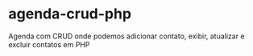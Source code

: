 # agenda-crud-php
Agenda com CRUD onde podemos adicionar contato, exibir, atualizar e excluir contatos em PHP 
